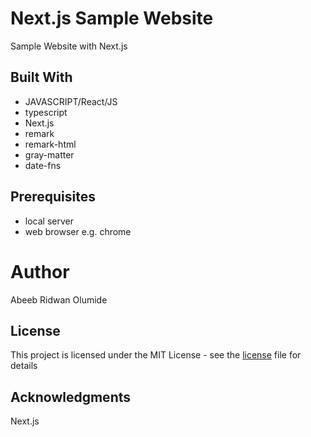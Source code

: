 # Next.js Sample Website
  Sample Website with Next.js

## Built With
  - JAVASCRIPT/React/JS
  - typescript
  - Next.js
  - remark
  - remark-html
  - gray-matter
  - date-fns

## Prerequisites
  - local server
  - web browser e.g. chrome

# Author
  Abeeb Ridwan Olumide

## License
  This project is licensed under the MIT License - see the [license](license) file for details

## Acknowledgments
  Next.js 

